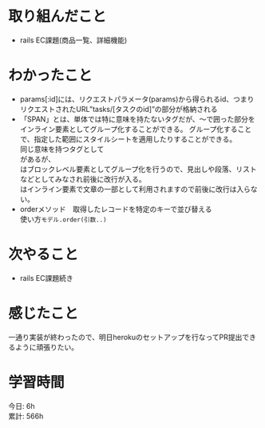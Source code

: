 # 取り組んだこと       
- rails EC課題(商品一覧、詳細機能)
# わかったこと  
- params[:id]には、リクエストパラメータ(params)から得られるid、つまりリクエストされたURL”tasks/[タスクのid]”の部分が格納される
- 「SPAN」とは、単体では特に意味を持たないタグだが、<span>～</span>で囲った部分をインライン要素としてグループ化することができる。
  グループ化することで、指定した範囲にスタイルシートを適用したりすることができる。  
  同じ意味を持つタグとして<div>があるが、<div>はブロックレベル要素としてグループ化を行うので、見出しや段落、リストなどとしてみなされ前後に改行が入る。  
  <span>はインライン要素で文章の一部として利用されますので前後に改行は入らない。  
- orderメソッド　取得したレコードを特定のキーで並び替える  
  使い方`モデル.order(引数..)`  
# 次やること  
- rails EC課題続き
# 感じたこと 
一通り実装が終わったので、明日herokuのセットアップを行なってPR提出できるように頑張りたい。  
# 学習時間  
今日: 6h      
累計: 566h        
